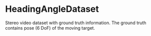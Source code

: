 # HeadingAngleDataset
Stereo video dataset with ground truth information. The ground truth contains pose (6 DoF) of the moving target.
